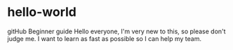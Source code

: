 # hello-world
gitHub Beginner guide
Hello everyone, I'm very new to this, so please don't judge me.
I want to learn as fast as possible so I can help my team.
